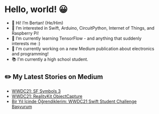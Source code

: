 # Hello, world! 😀
- 👋 Hi! I’m Bertan! (He/Him)
- 👀 I’m interested in Swift, Arduino, CircuitPython, Internet of Things, and Raspberry Pi!
- 🌱 I’m currently learning TensorFlow - and anything that suddenly interests me :)
- 🔭 I'm currently working on a new Medium publication about electronics and programming!
- 📚 I'm currently a high school student.
## ✏️ My Latest Stories on Medium
<!-- BLOG-POST-LIST:START -->
- [WWDC21: SF Symbols 3](https://medium.com/turkishkit/wwdc21-sf-symbols-3-55fe262cf557?source=rss-8cc1101d47c1------2)
- [WWDC21: RealityKit ObjectCapture](https://medium.com/turkishkit/wwdc21-realitykit-objectcapture-1eaa1b0735d1?source=rss-8cc1101d47c1------2)
- [Bir Yıl İçinde Öğrendiklerim: WWDC21 Swift Student Challenge Başvurum](https://medium.com/turkishkit/bir-y%C4%B1l-i%CC%87%C3%A7inde-%C3%B6%C4%9Frendiklerim-wwdc21-swift-student-challenge-ba%C5%9Fvurum-13f1a6fea463?source=rss-8cc1101d47c1------2)
<!-- BLOG-POST-LIST:END -->
<!---
BertanT/BertanT is a ✨ special ✨ repository because its `README.md` (this file) appears on your GitHub profile.
You can click the Preview link to take a look at your changes.
--->
